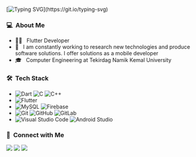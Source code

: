 [![Typing SVG](https://readme-typing-svg.herokuapp.com?size=25&duration=2000&color=FF3131&vCenter=true&multiline=true&width=350&height=80&lines=Hi%2C+I+am+Kanan+Abbaszade.;I+am+Mobile+Developer.)](https://git.io/typing-svg)
<h3> 💻 &nbsp;About Me </h3>

- 👨‍💻 &nbsp; Flutter Developer
- 🤔 &nbsp; I am constantly working to research new technologies and produce software solutions. I offer solutions as a mobile developer
- 🎓 &nbsp; Computer Engineering at Tekirdag Namik Kemal University


<h3> 🛠 &nbsp;Tech Stack</h3>

-
  ![Dart](https://img.shields.io/badge/dart-%230175C2.svg?style=for-the-badge&logo=dart&logoColor=white)
  ![C](https://img.shields.io/badge/c-%2300599C.svg?style=for-the-badge&logo=c&logoColor=white)
  ![C++](https://img.shields.io/badge/c++-%2300599C.svg?style=for-the-badge&logo=c%2B%2B&logoColor=white)
-
  ![Flutter](https://img.shields.io/badge/Flutter-%2302569B.svg?style=for-the-badge&logo=Flutter&logoColor=white)
-
  ![MySQL](https://img.shields.io/badge/mysql-%2300f.svg?style=for-the-badge&logo=mysql&logoColor=white)
  ![Firebase](https://img.shields.io/badge/firebase-%23039BE5.svg?style=for-the-badge&logo=firebase)
-
  ![Git](https://img.shields.io/badge/git-%23F05033.svg?style=for-the-badge&logo=git&logoColor=white)
  ![GitHub](https://img.shields.io/badge/github-%23121011.svg?style=for-the-badge&logo=github&logoColor=white)
  ![GitLab](https://img.shields.io/badge/gitlab-%23181717.svg?style=for-the-badge&logo=gitlab&logoColor=white)
-
  ![Visual Studio Code](https://img.shields.io/badge/Visual%20Studio%20Code-0078d7.svg?style=for-the-badge&logo=visual-studio-code&logoColor=white)
  ![Android Studio](https://img.shields.io/badge/Android%20Studio-3DDC84.svg?style=for-the-badge&logo=android-studio&logoColor=white)

<h3> 🤝 &nbsp;Connect with Me </h3>

<a href="https://www.linkedin.com/in/kenan-abbaszade-161832194"><img src="https://img.shields.io/badge/linkedin-%230077B5.svg?style=for-the-badge&logo=linkedin&logoColor=white"/></a>
<a href="https://twitter.com/kananabbaszade"><img src="https://img.shields.io/badge/Twitter-%231DA1F2.svg?style=for-the-badge&logo=Twitter&logoColor=white"/></a>
<a href="mailto:kananabbaszadex@gmail.com"><img src="https://img.shields.io/badge/Gmail-D14836?style=for-the-badge&logo=gmail&logoColor=white"/></a>
